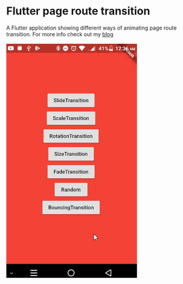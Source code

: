 # Flutter page route transition

A Flutter application showing different ways of animating page route transition. For more info check out my [blog](https://medium.com/flutter-community/everything-you-need-to-know-about-flutter-page-route-transition-9ef5c1b32823)

<!-- <img src ="https://github.com/divyanshub024/Flutter-page-route-transition/blob/master/art/route_transition.gif" /> -->
![](art/route_transition2.gif)